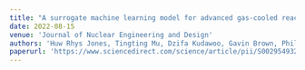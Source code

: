 ```yaml
---
title: "A surrogate machine learning model for advanced gas-cooled reactor graphite core safety analysis"
date: 2022-08-15
venue: 'Journal of Nuclear Engineering and Design'
authors: 'Huw Rhys Jones, Tingting Mu, Dzifa Kudawoo, Gavin Brown, Philippe Martinuzzi, Neil McLachlan'
paperurl: 'https://www.sciencedirect.com/science/article/pii/S0029549322001960'
---
```

